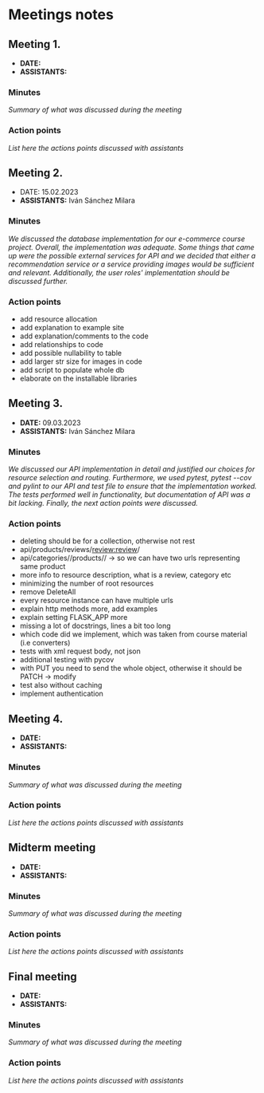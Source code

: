 # Meetings notes

## Meeting 1.
* **DATE:**
* **ASSISTANTS:**

### Minutes
*Summary of what was discussed during the meeting*

### Action points
*List here the actions points discussed with assistants*




## Meeting 2.
* DATE: 15.02.2023
* **ASSISTANTS:** Iván Sánchez Milara

### Minutes
*We discussed the database implementation for our e-commerce course project. Overall, the implementation was adequate. Some things that came up were the possible external services for API and we decided that either a recommendation service or a service providing images would be sufficient and relevant. Additionally, the user roles' implementation should be discussed further.*

### Action points
- add resource allocation
- add explanation to example site
- add explanation/comments to the code
- add relationships to code
- add possible nullability to table
- add larger str size for images in code
- add script to populate whole db
- elaborate on the installable libraries




## Meeting 3.
* **DATE:** 09.03.2023
* **ASSISTANTS:** Iván Sánchez Milara

### Minutes
*We discussed our API implementation in detail and justified our choices for resource selection and routing. Furthermore, we used pytest, pytest --cov and pylint to our API and test file to ensure that the implementation worked. The tests performed well in functionality, but documentation of API was a bit lacking. Finally, the next action points were discussed.*

### Action points
- deleting should be for a collection, otherwise not rest
- api/products/reviews/<review:review>/
- api/categories/<category>/products/<product>/
-> so we can have two urls representing same product
- more info to resource description, what is a review, category etc
- minimizing the number of root resources
- remove DeleteAll
- every resource instance can have multiple urls
- explain http methods more, add examples
- explain setting FLASK_APP more
- missing a lot of docstrings, lines a bit too long
- which code did we implement, which was taken from course material (i.e converters)
- tests with xml request body, not json
- additional testing with pycov
- with PUT you need to send the whole object, otherwise it should be PATCH -> modify
- test also without caching
- implement authentication




## Meeting 4.
* **DATE:**
* **ASSISTANTS:**

### Minutes
*Summary of what was discussed during the meeting*

### Action points
*List here the actions points discussed with assistants*




## Midterm meeting
* **DATE:**
* **ASSISTANTS:**

### Minutes
*Summary of what was discussed during the meeting*

### Action points
*List here the actions points discussed with assistants*




## Final meeting
* **DATE:**
* **ASSISTANTS:**

### Minutes
*Summary of what was discussed during the meeting*

### Action points
*List here the actions points discussed with assistants*




